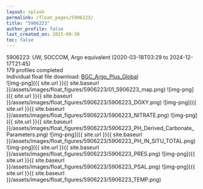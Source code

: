```yaml
---
layout: splash
permalink: /float_pages/5906223/
title: "5906223"
author_profile: false
last_created_on: 2025-09-30
toc: false
---
```

 
5906223: UW, SOCCOM, Argo equivalent (2020-03-18T03:29 to 2024-12-17T21:45)\
179 profiles completed\
Individual float file download: [BGC_Argo_Plus_Global](https://ftp.soest.hawaii.edu/bgc_argo_plus/Individual_Floats/outliers_removed/5906223_Sprof_processed.nc)\
![img-png]({{ site.url }}{{ site.baseurl }}/assets/images/float_figures/5906223/01_5906223_map.png)
![img-png]({{ site.url }}{{ site.baseurl }}/assets/images/float_figures/5906223/5906223_DOXY.png)
![img-png]({{ site.url }}{{ site.baseurl }}/assets/images/float_figures/5906223/5906223_NITRATE.png)
![img-png]({{ site.url }}{{ site.baseurl }}/assets/images/float_figures/5906223/5906223_PH_Derived_Carbonate_Parameters.png)
![img-png]({{ site.url }}{{ site.baseurl }}/assets/images/float_figures/5906223/5906223_PH_IN_SITU_TOTAL.png)
![img-png]({{ site.url }}{{ site.baseurl }}/assets/images/float_figures/5906223/5906223_PRES.png)
![img-png]({{ site.url }}{{ site.baseurl }}/assets/images/float_figures/5906223/5906223_PSAL.png)
![img-png]({{ site.url }}{{ site.baseurl }}/assets/images/float_figures/5906223/5906223_TEMP.png)
